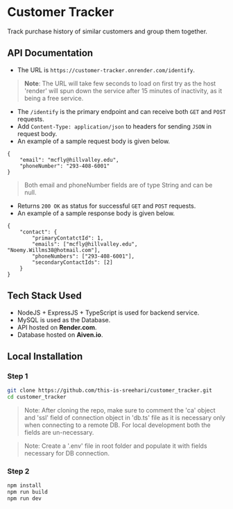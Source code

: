 # Customer Tracker

Track purchase history of similar customers and group them together.

## API Documentation
- The URL is `https://customer-tracker.onrender.com/identify`.
> **Note**: The URL will take few seconds to load on first try as the host 'render' will spun down the service after 15 minutes of inactivity, as it being a free service.
- The `/identify` is the primary endpoint and can receive both `GET` and `POST` requests.
- Add `Content-Type: application/json` to headers for sending `JSON` in request body. 
- An example of a sample request body is given below.

```
{
    "email": "mcfly@hillvalley.edu",
    "phoneNumber": "293-408-6001"
}
```
>Both email and phoneNumber fields are of type String and can be null.
- Returns `200 OK` as status for successful  `GET` and `POST` requests.
- An example of a sample response body is given below.
```
{
    "contact": {
        "primaryContatctId": 1,
        "emails": ["mcfly@hillvalley.edu", "Noemy.Willms38@hotmail.com"],
        "phoneNumbers": ["293-408-6001"],
        "secondaryContactIds": [2]
    }
}
```
## Tech Stack Used

- NodeJS + ExpressJS + TypeScript is used for backend service.
- MySQL is used as the Database.
- API hosted on **Render.com**.
- Database hosted on **Aiven.io**.

## Local Installation

### Step 1
```bash
git clone https://github.com/this-is-sreehari/customer_tracker.git
cd customer_tracker
```
> Note: After cloning the repo, make sure to comment the 'ca' object and 'ssl' field of connection object in 'db.ts' file as it is necessary only when connecting to a remote DB. For local development both the fields are un-necessary.

> Note: Create a '.env' file in root folder and populate it with fields necessary for DB connection.

### Step 2
```bash
npm install
npm run build
npm run dev
```
